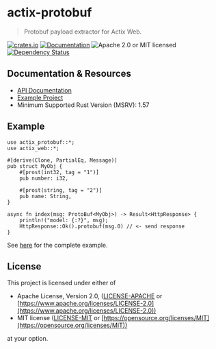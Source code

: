 # actix-protobuf

> Protobuf payload extractor for Actix Web.

[![crates.io](https://img.shields.io/crates/v/actix-protobuf?label=latest)](https://crates.io/crates/actix-protobuf)
[![Documentation](https://docs.rs/actix-protobuf/badge.svg?version=0.8.0)](https://docs.rs/actix-protobuf/0.8.0)
![Apache 2.0 or MIT licensed](https://img.shields.io/crates/l/actix-protobuf)
[![Dependency Status](https://deps.rs/crate/actix-protobuf/0.8.0/status.svg)](https://deps.rs/crate/actix-protobuf/0.8.0)

## Documentation & Resources

- [API Documentation](https://docs.rs/actix-protobuf)
- [Example Project](https://github.com/actix/examples/tree/master/protobuf)
- Minimum Supported Rust Version (MSRV): 1.57

## Example

```rust,ignore
use actix_protobuf::*;
use actix_web::*;

#[derive(Clone, PartialEq, Message)]
pub struct MyObj {
    #[prost(int32, tag = "1")]
    pub number: i32,

    #[prost(string, tag = "2")]
    pub name: String,
}

async fn index(msg: ProtoBuf<MyObj>) -> Result<HttpResponse> {
    println!("model: {:?}", msg);
    HttpResponse::Ok().protobuf(msg.0) // <- send response
}
```

See [here](https://github.com/actix/examples/tree/master/protobuf) for the complete example.

## License

This project is licensed under either of

- Apache License, Version 2.0, ([LICENSE-APACHE](LICENSE-APACHE) or [https://www.apache.org/licenses/LICENSE-2.0](https://www.apache.org/licenses/LICENSE-2.0))
- MIT license ([LICENSE-MIT](LICENSE-MIT) or [https://opensource.org/licenses/MIT](https://opensource.org/licenses/MIT))

at your option.
